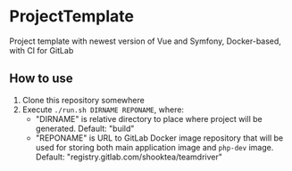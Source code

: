 # ProjectTemplate
Project template with newest version of Vue and Symfony, Docker-based, with CI for GitLab

## How to use

1. Clone this repository somewhere
2. Execute `./run.sh DIRNAME REPONAME`, where:
    * "DIRNAME" is relative directory to place where project will be generated. Default: "build"
    * "REPONAME" is URL to GitLab Docker image repository that will be used for storing both main application image
        and `php-dev` image. Default: "registry.gitlab.com/shooktea/teamdriver"
